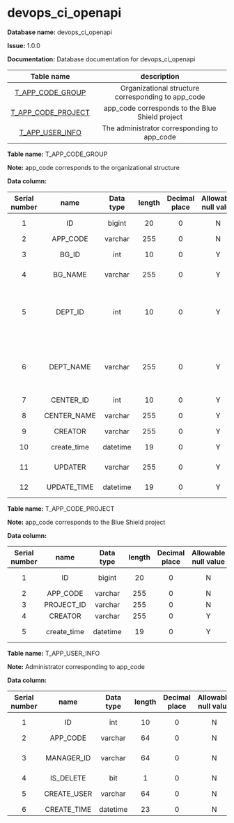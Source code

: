 # devops_ci_openapi

**Database name:** devops_ci_openapi

**Issue:** 1.0.0

**Documentation:** Database documentation for devops_ci_openapi

|               Table name               |                    description                     |
| :------------------------------------: | :------------------------------------------------: |
|  [T_APP_CODE_GROUP](broken-reference)  | Organizational structure corresponding to app_code |
| [T_APP_CODE_PROJECT](broken-reference) |  app_code corresponds to the Blue Shield project   |
|  [T_APP_USER_INFO](broken-reference)   |    The administrator corresponding to app_code     |

**Table name:** T_APP_CODE_GROUP

**Note:** app_code corresponds to the organizational structure

**Data column:**

| Serial number |    name     | Data type | length | Decimal place | Allowable null value | Primary key | Default value |                         description                          |
| :-----------: | :---------: | :-------: | :----: | :-----------: | :------------------: | :---------: | :-----------: | :----------------------------------------------------------: |
|       1       |     ID      |  bigint   |   20   |       0       |          N           |      Y      |               |                        Primary key ID                        |
|       2       |  APP_CODE   |  varchar  |  255   |       0       |          N           |      N      |               |                          APP coding                          |
|       3       |    BG_ID    |    int    |   10   |       0       |          Y           |      N      |               |                      Business group ID                       |
|       4       |   BG_NAME   |  varchar  |  255   |       0       |          Y           |      N      |               |                     Business group name                      |
|       5       |   DEPT_ID   |    int    |   10   |       0       |          Y           |      N      |               |     The project belongs to the secondary organization ID     |
|       6       |  DEPT_NAME  |  varchar  |  255   |       0       |          Y           |      N      |               | Name of the secondary organization to which the project belongs |
|       7       |  CENTER_ID  |    int    |   10   |       0       |          Y           |      N      |               |                          Center ID                           |
|       8       | CENTER_NAME |  varchar  |  255   |       0       |          Y           |      N      |               |                         Central name                         |
|       9       |   CREATOR   |  varchar  |  255   |       0       |          Y           |      N      |               |                           founder                            |
|      10       | create_time | datetime  |   19   |       0       |          Y           |      N      |               |                        Creation time                         |
|      11       |   UPDATER   |  varchar  |  255   |       0       |          Y           |      N      |               |                         With the new                         |
|      12       | UPDATE_TIME | datetime  |   19   |       0       |          Y           |      N      |               |                      Modification time                       |

**Table name:** T_APP_CODE_PROJECT

**Note:** app_code corresponds to the Blue Shield project

**Data column:**

| Serial number |    name     | Data type | length | Decimal place | Allowable null value | Primary key | Default value |  description   |
| :-----------: | :---------: | :-------: | :----: | :-----------: | :------------------: | :---------: | :-----------: | :------------: |
|       1       |     ID      |  bigint   |   20   |       0       |          N           |      Y      |               | Primary key ID |
|       2       |  APP_CODE   |  varchar  |  255   |       0       |          N           |      N      |               |   APP coding   |
|       3       | PROJECT_ID  |  varchar  |  255   |       0       |          N           |      N      |               |    Item ID     |
|       4       |   CREATOR   |  varchar  |  255   |       0       |          Y           |      N      |               |    founder     |
|       5       | create_time | datetime  |   19   |       0       |          Y           |      N      |               | Creation time  |

**Table name:** T_APP_USER_INFO

**Note:** Administrator corresponding to app_code

**Data column:**

| Serial number |    name     | Data type | length | Decimal place | Allowable null value | Primary key | Default value |     description      |
| :-----------: | :---------: | :-------: | :----: | :-----------: | :------------------: | :---------: | :-----------: | :------------------: |
|       1       |     ID      |    int    |   10   |       0       |          N           |      Y      |               |    Primary key ID    |
|       2       |  APP_CODE   |  varchar  |   64   |       0       |          N           |      N      |               |      APP coding      |
|       3       | MANAGER_ID  |  varchar  |   64   |       0       |          N           |      N      |               | APP administrator ID |
|       4       |  IS_DELETE  |    bit    |   1    |       0       |          N           |      N      |               |    Delete or not     |
|       5       | CREATE_USER |  varchar  |   64   |       0       |          N           |      N      |               |    Add personnel     |
|       6       | CREATE_TIME | datetime  |   23   |       0       |          N           |      N      |               |       Add time       |
